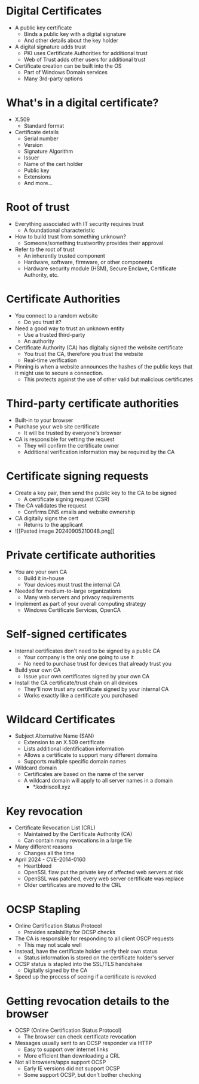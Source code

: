 # Digital Certificates
- A public key certificate
	- Binds a public key with a digital signature
	- And other details about the key holder
- A digital signature adds trust
	- PKI uses Certificate Authorities for additional trust
	- Web of Trust adds other users for additional trust
- Certificate creation can be built into the OS
	- Part of Windows Domain services
	- Many 3rd-party options
# What's in a digital certificate?
- X.509
	- Standard format
- Certificate details
	- Serial number
	- Version
	- Signature Algorithm
	- Issuer
	- Name of the cert holder
	- Public key
	- Extensions
	- And more...
# Root of trust
- Everything associated with IT security requires trust
	- A foundational characteristic
- How to build trust from something unknown?
	- Someone/something trustworthy provides their approval
- Refer to the root of trust
	- An inherently trusted component
	- Hardware, software, firmware, or other components
	- Hardware security module (HSM), Secure Enclave, Certificate Authority, etc.
# Certificate Authorities
- You connect to a random website
	- Do you trust it?
- Need a good way to trust an unknown entity
	- Use a trusted third-party
	- An authority
- Certificate Authority (CA) has digitally signed the website certificate
	- You trust the CA, therefore you trust the website
	- Real-time verification
- Pinning is when a website announces the hashes of the public keys that it might use to secure a connection.
	- This protects against the use of other valid but malicious certificates
# Third-party certificate authorities
- Built-in to your browser
- Purchase your web site certificate
	- It will be trusted by everyone's browser
- CA is responsible for vetting the request
	- They will confirm the certificate owner
	- Additional verification information may be required by the CA
# Certificate signing requests
- Create a key pair, then send the public key to the CA to be signed
	- A certificate signing request (CSR)
- The CA validates the request
	- Confirms DNS emails and website ownership
- CA digitally signs the cert
	- Returns to the applicant
- ![[Pasted image 20240905210048.png]]
# Private certificate authorities
- You are your own CA
	- Build it in-house
	- Your devices must trust the internal CA
- Needed for medium-to-large organizations
	- Many web servers and privacy requirements
- Implement as part of your overall computing strategy
	- Windows Certificate Services, OpenCA
# Self-signed certificates
- Internal certificates don't need to be signed by a public CA
	- Your company is the only one going to use it
	- No need to purchase trust for devices that already trust you
- Build your own CA
	- Issue your own certificates signed by your own CA
- Install the CA certificate/trust chain on all devices
	- They'll now trust any certificate signed by your internal CA
	- Works exactly like a certificate you purchased
# Wildcard Certificates
- Subject Alternative Name (SAN)
	-  Extension to an X.509 certificate
	- Lists additional identification information
	- Allows a certificate to support many different domains
	- Supports multiple specific domain names
- Wildcard domain
	- Certificates are based on the name of the server
	- A wildcard domain will apply to all server names in a domain
		- \*.kodriscoll.xyz
# Key revocation
- Certificate Revocation List (CRL)
	- Maintained by the Certificate Authority (CA)
	- Can contain many revocations in a large file
- Many different reasons
	- Changes all the time
- April 2024 - CVE-2014-0160
	- Heartbleed
	- OpenSSL flaw put the private key of affected web servers at risk
	- OpenSSL was patched, every web server certificate was replace 
	- Older certificates are moved to the CRL
# OCSP Stapling
- Online Certification Status Protocol
	- Provides scalability for OCSP checks
- The CA is responsible for responding to all client OSCP requests
	- This may not scale well
- Instead, have the certificate holder verify their own status
	- Status information is stored on the certificate holder's server
- OCSP status is stapled into the SSL/TLS handshake
	- Digitally signed by the CA
- Speed up the process of seeing if a certificate is revoked
# Getting revocation details to the browser
- OCSP (Online Certification Status Protocol)
	- The browser can check certificate revocation
- Messages usually sent to an OCSP responder via HTTP
	- Easy to support over internet links
	- More efficient than downloading a CRL
- Not all browsers/apps support OCSP
	- Early IE versions did not support OCSP
	- Some support OCSP, but don't bother checking